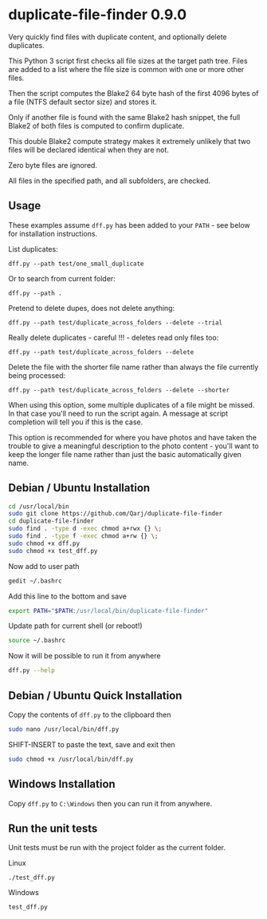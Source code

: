 # duplicate-file-finder 0.9.0

Very quickly find files with duplicate content, and optionally delete duplicates.

This Python 3 script first checks all file sizes at the target path tree.
Files are added to a list where the file size is common with one or more other files.

Then the script computes the Blake2 64 byte hash of the first 4096 bytes of a file (NTFS default sector size) and stores it.

Only if another file is found with the same Blake2 hash snippet, the full Blake2 of both files is computed to confirm duplicate.

This double Blake2 compute strategy makes it extremely unlikely that two files will be declared identical when they are not.

Zero byte files are ignored.

All files in the specified path, and all subfolders, are checked.

## Usage

These examples assume `dff.py` has been added to your `PATH` - see below for installation instructions.

List duplicates:

```
dff.py --path test/one_small_duplicate
```

Or to search from current folder:

```
dff.py --path .
```

Pretend to delete dupes, does not delete anything:

```
dff.py --path test/duplicate_across_folders --delete --trial
```

Really delete duplicates - careful !!! - deletes read only files too:

```
dff.py --path test/duplicate_across_folders --delete
```

Delete the file with the shorter file name rather than always the file currently being processed:

```
dff.py --path test/duplicate_across_folders --delete --shorter
```

When using this option, some multiple duplicates of a file might be missed. In that case you'll need to run
the script again. A message at script completion will tell you if this is the case.

This option is recommended for where you have photos and have taken the trouble to give a meaningful description
to the photo content - you'll want to keep the longer file name rather than just the basic automatically given name.

## Debian / Ubuntu Installation

```bash
cd /usr/local/bin
sudo git clone https://github.com/Qarj/duplicate-file-finder
cd duplicate-file-finder
sudo find . -type d -exec chmod a+rwx {} \;
sudo find . -type f -exec chmod a+rw {} \;
sudo chmod +x dff.py
sudo chmod +x test_dff.py
```

Now add to user path

```bash
gedit ~/.bashrc
```

Add this line to the bottom and save

```bash
export PATH="$PATH:/usr/local/bin/duplicate-file-finder"
```

Update path for current shell (or reboot!)

```bash
source ~/.bashrc
```

Now it will be possible to run it from anywhere

```bash
dff.py --help
```

## Debian / Ubuntu Quick Installation

Copy the contents of `dff.py` to the clipboard then

```bash
sudo nano /usr/local/bin/dff.py
```

SHIFT-INSERT to paste the text, save and exit then

```bash
sudo chmod +x /usr/local/bin/dff.py
```

## Windows Installation

Copy `dff.py` to `C:\Windows` then you can run it from anywhere.

## Run the unit tests

Unit tests must be run with the project folder as the current folder.

Linux

```
./test_dff.py
```

Windows

```
test_dff.py
```
